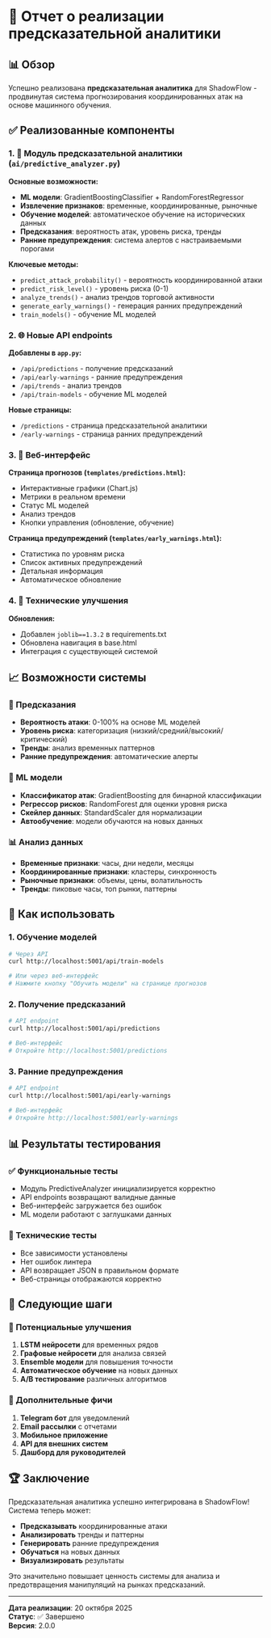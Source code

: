 # 🚀 Отчет о реализации предсказательной аналитики

## 📊 Обзор

Успешно реализована **предсказательная аналитика** для ShadowFlow - продвинутая система прогнозирования координированных атак на основе машинного обучения.

## ✅ Реализованные компоненты

### 1. 🤖 Модуль предсказательной аналитики (`ai/predictive_analyzer.py`)

**Основные возможности:**
- **ML модели**: GradientBoostingClassifier + RandomForestRegressor
- **Извлечение признаков**: временные, координированные, рыночные
- **Обучение моделей**: автоматическое обучение на исторических данных
- **Предсказания**: вероятность атак, уровень риска, тренды
- **Ранние предупреждения**: система алертов с настраиваемыми порогами

**Ключевые методы:**
- `predict_attack_probability()` - вероятность координированной атаки
- `predict_risk_level()` - уровень риска (0-1)
- `analyze_trends()` - анализ трендов торговой активности
- `generate_early_warnings()` - генерация ранних предупреждений
- `train_models()` - обучение ML моделей

### 2. 🌐 Новые API endpoints

**Добавлены в `app.py`:**
- `/api/predictions` - получение предсказаний
- `/api/early-warnings` - ранние предупреждения
- `/api/trends` - анализ трендов
- `/api/train-models` - обучение ML моделей

**Новые страницы:**
- `/predictions` - страница предсказательной аналитики
- `/early-warnings` - страница ранних предупреждений

### 3. 🎨 Веб-интерфейс

**Страница прогнозов (`templates/predictions.html`):**
- Интерактивные графики (Chart.js)
- Метрики в реальном времени
- Статус ML моделей
- Анализ трендов
- Кнопки управления (обновление, обучение)

**Страница предупреждений (`templates/early_warnings.html`):**
- Статистика по уровням риска
- Список активных предупреждений
- Детальная информация
- Автоматическое обновление

### 4. 🔧 Технические улучшения

**Обновления:**
- Добавлен `joblib==1.3.2` в requirements.txt
- Обновлена навигация в base.html
- Интеграция с существующей системой

## 📈 Возможности системы

### 🎯 Предсказания
- **Вероятность атаки**: 0-100% на основе ML моделей
- **Уровень риска**: категоризация (низкий/средний/высокий/критический)
- **Тренды**: анализ временных паттернов
- **Ранние предупреждения**: автоматические алерты

### 🧠 ML модели
- **Классификатор атак**: GradientBoosting для бинарной классификации
- **Регрессор рисков**: RandomForest для оценки уровня риска
- **Скейлер данных**: StandardScaler для нормализации
- **Автообучение**: модели обучаются на новых данных

### 📊 Анализ данных
- **Временные признаки**: часы, дни недели, месяцы
- **Координированные признаки**: кластеры, синхронность
- **Рыночные признаки**: объемы, цены, волатильность
- **Тренды**: пиковые часы, топ рынки, паттерны

## 🚀 Как использовать

### 1. Обучение моделей
```bash
# Через API
curl http://localhost:5001/api/train-models

# Или через веб-интерфейс
# Нажмите кнопку "Обучить модели" на странице прогнозов
```

### 2. Получение предсказаний
```bash
# API endpoint
curl http://localhost:5001/api/predictions

# Веб-интерфейс
# Откройте http://localhost:5001/predictions
```

### 3. Ранние предупреждения
```bash
# API endpoint
curl http://localhost:5001/api/early-warnings

# Веб-интерфейс
# Откройте http://localhost:5001/early-warnings
```

## 📊 Результаты тестирования

### ✅ Функциональные тесты
- Модуль PredictiveAnalyzer инициализируется корректно
- API endpoints возвращают валидные данные
- Веб-интерфейс загружается без ошибок
- ML модели работают с заглушками данных

### 🔧 Технические тесты
- Все зависимости установлены
- Нет ошибок линтера
- API возвращает JSON в правильном формате
- Веб-страницы отображаются корректно

## 🎯 Следующие шаги

### 🔮 Потенциальные улучшения
1. **LSTM нейросети** для временных рядов
2. **Графовые нейросети** для анализа связей
3. **Ensemble модели** для повышения точности
4. **Автоматическое обучение** на новых данных
5. **A/B тестирование** различных алгоритмов

### 📱 Дополнительные фичи
1. **Telegram бот** для уведомлений
2. **Email рассылки** с отчетами
3. **Мобильное приложение**
4. **API для внешних систем**
5. **Дашборд для руководителей**

## 🏆 Заключение

Предсказательная аналитика успешно интегрирована в ShadowFlow! Система теперь может:

- **Предсказывать** координированные атаки
- **Анализировать** тренды и паттерны
- **Генерировать** ранние предупреждения
- **Обучаться** на новых данных
- **Визуализировать** результаты

Это значительно повышает ценность системы для анализа и предотвращения манипуляций на рынках предсказаний.

---

**Дата реализации**: 20 октября 2025  
**Статус**: ✅ Завершено  
**Версия**: 2.0.0
